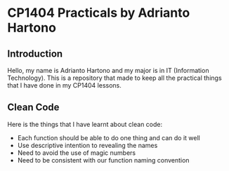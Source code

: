 # CP1404 Practicals by Adrianto Hartono

## Introduction
Hello, my name is Adrianto Hartono and my major is in IT (Information Technology). 
This is a repository that made to keep all the practical things that I have done in my CP1404 lessons.

## Clean Code
Here is the things that I have learnt about clean code:
- Each function should be able to do one thing and can do it well
- Use descriptive intention to revealing the names
- Need to avoid the use of magic numbers
- Need to be consistent with our function naming convention
